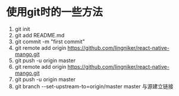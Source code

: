 # 使用git时的一些方法

1. git init
1. git add README.md
1. git commit -m "first commit"
1. git remote add origin https://github.com/lingniker/react-native-mango.git
1. git push -u origin master
1. git remote add origin https://github.com/lingniker/react-native-mango.git
1. git push -u origin master
1. git branch --set-upstream-to=origin/master master 与源建立链接 

